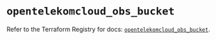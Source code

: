 # `opentelekomcloud_obs_bucket`

Refer to the Terraform Registry for docs: [`opentelekomcloud_obs_bucket`](https://registry.terraform.io/providers/opentelekomcloud/opentelekomcloud/1.36.29/docs/resources/obs_bucket).
